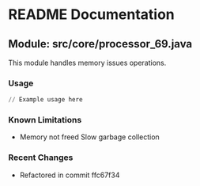 # README Documentation

## Module: src/core/processor_69.java

This module handles memory issues operations.

### Usage

```python
// Example usage here
```

### Known Limitations

- Memory not freed Slow garbage collection

### Recent Changes

- Refactored in commit ffc67f34
